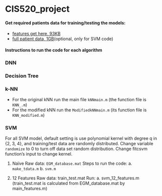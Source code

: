 # CIS520_project
 

#### Get required patients data for training/testing the models:
- [features get here, 93KB](https://www.dropbox.com/s/kwrfj2151296q6m/train_test.mat?dl=0 "train_test.mat")
- [full patient data, 1GB](https://www.dropbox.com/s/qdo3opy1tvmghpl/EGM_database.mat?dl=0 "EGM_database.mat")(optional, only for SVM code)

#### Instructions to run the code for each algorithm

### DNN 

### Decision Tree

### k-NN
- For the original kNN run the main file `kNNmain.m` (the function file is `KNN_.m`)
- For the modified kNN run the `ModifiedkNNmain.m` (its function file is `KNN_modified.m`)

### SVM
For all SVM model, default setting is use polynomial kernel with degree q in {2, 3, 4}, and training/test data are randomly distributed. 
Change variable `randomize` to 0 to turn off data set random distribution. Change fitcsvm function’s input to change kernel.

1. Naïve
   Raw data: `EGM_database.mat`
   Steps to run the code:
   a. `make_tdata.m`
   b. `svm.m`
  
2. 12 Features
Raw data: train_test.mat
Run:
  a. svm_12_features.m
  (train_test.mat is calculated from EGM_database.mat by main_features.m)
 
